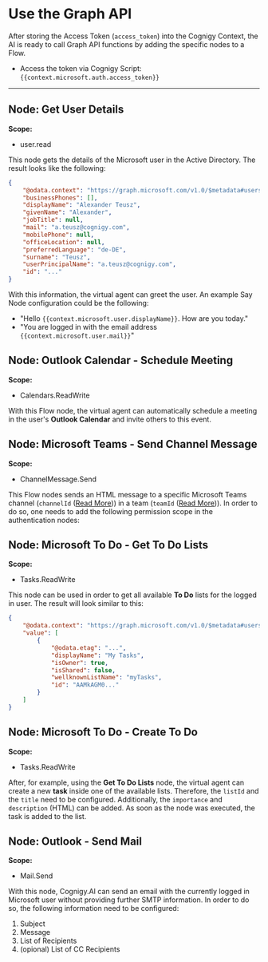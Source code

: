 # Use the Graph API

After storing the Access Token (`access_token`) into the Cognigy Context, the AI is ready to call Graph API functions by adding the specific nodes to a Flow.

- Access the token via Cognigy Script:  `{{context.microsoft.auth.access_token}}`

---

## Node: Get User Details

**Scope:**

- user.read

This node gets the details of the Microsoft user in the Active Directory. The result looks like the following:

```json
{
    "@odata.context": "https://graph.microsoft.com/v1.0/$metadata#users/$entity",
    "businessPhones": [],
    "displayName": "Alexander Teusz",
    "givenName": "Alexander",
    "jobTitle": null,
    "mail": "a.teusz@cognigy.com",
    "mobilePhone": null,
    "officeLocation": null,
    "preferredLanguage": "de-DE",
    "surname": "Teusz",
    "userPrincipalName": "a.teusz@cognigy.com",
    "id": "..."
}
```

With this information, the virtual agent can greet the user. An example Say Node configuration could be the following:

- "Hello `{{context.microsoft.user.displayName}}`. How are you today."
- "You are logged in with the email address `{{context.microsoft.user.mail}}`"

## Node: Outlook Calendar - Schedule Meeting

**Scope:**

- Calendars.ReadWrite

With this Flow node, the virtual agent can automatically schedule a meeting in the user's **Outlook Calendar** and invite others to this event.

## Node: Microsoft Teams - Send Channel Message

**Scope:**

- ChannelMessage.Send

This Flow nodes sends an HTML message to a specific Microsoft Teams channel (`channelId` ([Read More](https://docs.microsoft.com/en-us/graph/api/user-list-joinedteams?view=graph-rest-1.0&tabs=http))) in a team (`teamId` ([Read More](https://docs.microsoft.com/en-us/graph/api/channel-list?view=graph-rest-1.0&tabs=http))). In order to do so, one needs to add the following permission scope in the authentication nodes:

## Node: Microsoft To Do - Get To Do Lists

**Scope:**

- Tasks.ReadWrite

This node can be used in order to get all available **To Do** lists for the logged in user. The result will look similar to this:

```json
{
    "@odata.context": "https://graph.microsoft.com/v1.0/$metadata#users('753d322c-224a-42da-88cd-7027c8bbcd0d')/todo/lists",
    "value": [
        {
            "@odata.etag": "...",
            "displayName": "My Tasks",
            "isOwner": true,
            "isShared": false,
            "wellknownListName": "myTasks",
            "id": "AAMkAGM0..."
        }
    ]
}
```

## Node: Microsoft To Do - Create To Do

**Scope:**

- Tasks.ReadWrite

After, for example, using the **Get To Do Lists** node, the virtual agent can create a new **task** inside one of the available lists. Therefore, the `listId` and the `title` need to be configured. Additionally, the `importance` and `description` (HTML) can be added. As soon as the node was executed, the task is added to the list.

## Node: Outlook - Send Mail

**Scope:**

- Mail.Send

With this node, Cognigy.AI can send an email with the currently logged in Microsoft user without providing further SMTP information. In order to do so, the following information need to be configured:

1. Subject
2. Message
3. List of Recipients
4. (opional) List of CC Recipients